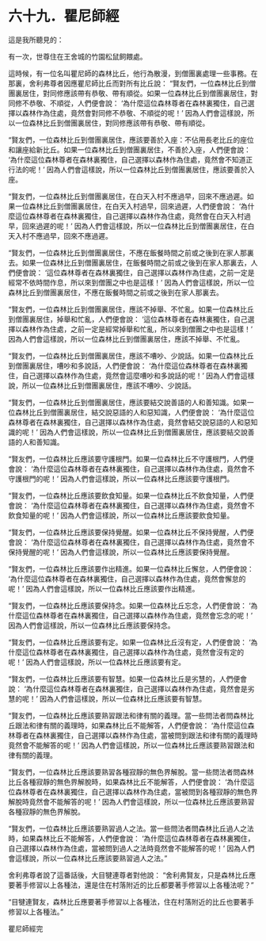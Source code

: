 # 六十九．瞿尼師經

這是我所聽見的：

有一次，世尊住在王舍城的竹園松鼠飼餵處。

這時候，有一位名叫瞿尼師的森林比丘，他行為散漫，到僧團裏處理一些事務。在那裏，舍利弗尊者因應瞿尼師比丘而對所有比丘說： “賢友們，一位森林比丘到僧團裏居住，對同修應該帶有恭敬、帶有順從。如果一位森林比丘到僧團裏居住，對同修不恭敬、不順從，人們便會說： ‘為什麼這位森林尊者在森林裏獨住，自己選擇以森林作為住處，竟然會對同修不恭敬、不順從的呢！’ 因為人們會這樣說，所以一位森林比丘到僧團裏居住，對同修應該帶有恭敬、帶有順從。

“賢友們，一位森林比丘到僧團裏居住，應該要善於入座：不佔用長老比丘的座位和讓座給新比丘。如果一位森林比丘到僧團裏居住，不善於入座，人們便會說： ‘為什麼這位森林尊者在森林裏獨住，自己選擇以森林作為住處，竟然會不知道正行法的呢！’ 因為人們會這樣說，所以一位森林比丘到僧團裏居住，應該要善於入座。

“賢友們，一位森林比丘到僧團裏居住，在白天入村不應過早，回來不應過遲。如果一位森林比丘到僧團裏居住，在白天入村過早，回來過遲，人們便會說： ‘為什麼這位森林尊者在森林裏獨住，自己選擇以森林作為住處，竟然會在白天入村過早，回來過遲的呢！’ 因為人們會這樣說，所以一位森林比丘到僧團裏居住，在白天入村不應過早，回來不應過遲。

“賢友們，一位森林比丘到僧團裏居住，不應在飯餐時間之前或之後到在家人那裏去。如果一位森林比丘到僧團裏居住，在飯餐時間之前或之後到在家人那裏去，人們便會說： ‘這位森林尊者在森林裏獨住，自己選擇以森林作為住處，之前一定是經常不依時間作息，所以來到僧團之中也是這樣！’ 因為人們會這樣說，所以一位森林比丘到僧團裏居住，不應在飯餐時間之前或之後到在家人那裏去。

“賢友們，一位森林比丘到僧團裏居住，應該不掉舉、不忙亂。如果一位森林比丘到僧團裏居住，掉舉和忙亂，人們便會說： ‘這位森林尊者在森林裏獨住，自己選擇以森林作為住處，之前一定是經常掉舉和忙亂，所以來到僧團之中也是這樣！’ 因為人們會這樣說，所以一位森林比丘到僧團裏居住，應該不掉舉、不忙亂。

“賢友們，一位森林比丘到僧團裏居住，應該不嘈吵、少說話。如果一位森林比丘到僧團裏居住，嘈吵和多說話，人們便會說： ‘為什麼這位森林尊者在森林裏獨住，自己選擇以森林作為住處，竟然會這麼嘈吵和多說話的呢！’ 因為人們會這樣說，所以一位森林比丘到僧團裏居住，應該不嘈吵、少說話。

“賢友們，一位森林比丘到僧團裏居住，應該要結交說善語的人和善知識。如果一位森林比丘到僧團裏居住，結交說惡語的人和惡知識，人們便會說： ‘為什麼這位森林尊者在森林裏獨住，自己選擇以森林作為住處，竟然會結交說惡語的人和惡知識的呢！’ 因為人們會這樣說，所以一位森林比丘到僧團裏居住，應該要結交說善語的人和善知識。

“賢友們，一位森林比丘應該要守護根門。如果一位森林比丘不守護根門，人們便會說： ‘為什麼這位森林尊者在森林裏獨住，自己選擇以森林作為住處，竟然會不守護根門的呢！’ 因為人們會這樣說，所以一位森林比丘應該要守護根門。

“賢友們，一位森林比丘應該要飲食知量。如果一位森林比丘不飲食知量，人們便會說： ‘為什麼這位森林尊者在森林裏獨住，自己選擇以森林作為住處，竟然會不飲食知量的呢！’ 因為人們會這樣說，所以一位森林比丘應該要飲食知量。

“賢友們，一位森林比丘應該要保持覺醒。如果一位森林比丘不保持覺醒，人們便會說： ‘為什麼這位森林尊者在森林裏獨住，自己選擇以森林作為住處，竟然會不保持覺醒的呢！’ 因為人們會這樣說，所以一位森林比丘應該要保持覺醒。

“賢友們，一位森林比丘應該要作出精進。如果一位森林比丘懈怠，人們便會說： ‘為什麼這位森林尊者在森林裏獨住，自己選擇以森林作為住處，竟然會懈怠的呢！’ 因為人們會這樣說，所以一位森林比丘應該要作出精進。

“賢友們，一位森林比丘應該要保持念。如果一位森林比丘忘念，人們便會說： ‘為什麼這位森林尊者在森林裏獨住，自己選擇以森林作為住處，竟然會忘念的呢！’ 因為人們會這樣說，所以一位森林比丘應該要保持念。

“賢友們，一位森林比丘應該要有定。如果一位森林比丘沒有定，人們便會說： ‘為什麼這位森林尊者在森林裏獨住，自己選擇以森林作為住處，竟然會沒有定的呢！’ 因為人們會這樣說，所以一位森林比丘應該要有定。

“賢友們，一位森林比丘應該要有智慧。如果一位森林比丘是劣慧的，人們便會說： ‘為什麼這位森林尊者在森林裏獨住，自己選擇以森林作為住處，竟然會是劣慧的呢！’ 因為人們會這樣說，所以一位森林比丘應該要有智慧。

“賢友們，一位森林比丘應該要熟習跟法和律有關的義理。當一些問法者問森林比丘跟法和律有關的義理時，如果森林比丘不能解答，人們便會說： ‘為什麼這位森林尊者在森林裏獨住，自己選擇以森林作為住處，當被問到跟法和律有關的義理時竟然會不能解答的呢！’ 因為人們會這樣說，所以一位森林比丘應該要熟習跟法和律有關的義理。

“賢友們，一位森林比丘應該要熟習各種寂靜的無色界解脫。當一些問法者問森林比丘各種寂靜的無色界解脫時，如果森林比丘不能解答，人們便會說： ‘為什麼這位森林尊者在森林裏獨住，自己選擇以森林作為住處，當被問到各種寂靜的無色界解脫時竟然會不能解答的呢！’ 因為人們會這樣說，所以一位森林比丘應該要熟習各種寂靜的無色界解脫。

“賢友們，一位森林比丘應該要熟習過人之法。當一些問法者問森林比丘過人之法時，如果森林比丘不能解答，人們便會說： ‘為什麼這位森林尊者在森林裏獨住，自己選擇以森林作為住處，當被問到過人之法時竟然會不能解答的呢！’ 因為人們會這樣說，所以一位森林比丘應該要熟習過人之法。”

舍利弗尊者說了這番話後，大目犍連尊者對他說： “舍利弗賢友，只是森林比丘應要著手修習以上各種法，還是住在村落附近的比丘都要著手修習以上各種法呢？”

“目犍連賢友，森林比丘應要著手修習以上各種法，住在村落附近的比丘也要著手修習以上各種法。”

瞿尼師經完
